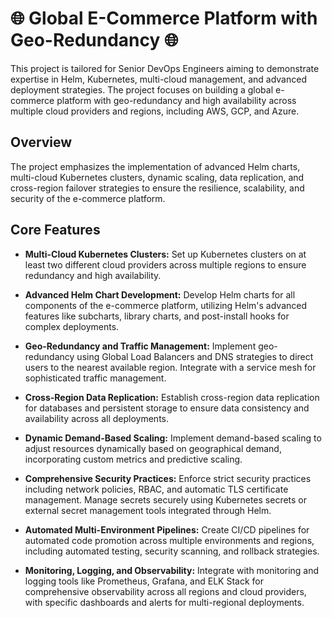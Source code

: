 # 🌐 Global E-Commerce Platform with Geo-Redundancy 🌐

This project is tailored for Senior DevOps Engineers aiming to demonstrate expertise in Helm, Kubernetes, multi-cloud management, and advanced deployment strategies. The project focuses on building a global e-commerce platform with geo-redundancy and high availability across multiple cloud providers and regions, including AWS, GCP, and Azure.

## Overview

The project emphasizes the implementation of advanced Helm charts, multi-cloud Kubernetes clusters, dynamic scaling, data replication, and cross-region failover strategies to ensure the resilience, scalability, and security of the e-commerce platform.

## Core Features

- **Multi-Cloud Kubernetes Clusters:** Set up Kubernetes clusters on at least two different cloud providers across multiple regions to ensure redundancy and high availability.
  
- **Advanced Helm Chart Development:** Develop Helm charts for all components of the e-commerce platform, utilizing Helm's advanced features like subcharts, library charts, and post-install hooks for complex deployments.
  
- **Geo-Redundancy and Traffic Management:** Implement geo-redundancy using Global Load Balancers and DNS strategies to direct users to the nearest available region. Integrate with a service mesh for sophisticated traffic management.
  
- **Cross-Region Data Replication:** Establish cross-region data replication for databases and persistent storage to ensure data consistency and availability across all deployments.
  
- **Dynamic Demand-Based Scaling:** Implement demand-based scaling to adjust resources dynamically based on geographical demand, incorporating custom metrics and predictive scaling.
  
- **Comprehensive Security Practices:** Enforce strict security practices including network policies, RBAC, and automatic TLS certificate management. Manage secrets securely using Kubernetes secrets or external secret management tools integrated through Helm.
  
- **Automated Multi-Environment Pipelines:** Create CI/CD pipelines for automated code promotion across multiple environments and regions, including automated testing, security scanning, and rollback strategies.
  
- **Monitoring, Logging, and Observability:** Integrate with monitoring and logging tools like Prometheus, Grafana, and ELK Stack for comprehensive observability across all regions and cloud providers, with specific dashboards and alerts for multi-regional deployments.





